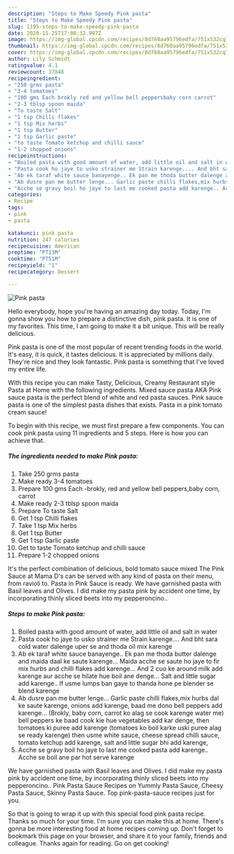 ```yaml
---
description: "Steps to Make Speedy Pink pasta"
title: "Steps to Make Speedy Pink pasta"
slug: 1195-steps-to-make-speedy-pink-pasta
date: 2020-11-25T17:08:32.907Z
image: https://img-global.cpcdn.com/recipes/8d760aa95796edfa/751x532cq70/pink-pasta-recipe-main-photo.jpg
thumbnail: https://img-global.cpcdn.com/recipes/8d760aa95796edfa/751x532cq70/pink-pasta-recipe-main-photo.jpg
cover: https://img-global.cpcdn.com/recipes/8d760aa95796edfa/751x532cq70/pink-pasta-recipe-main-photo.jpg
author: Lily Schmidt
ratingvalue: 4.1
reviewcount: 37848
recipeingredient:
- "250 grms pasta"
- "3-4 tomatoes"
- "100 gms Each brokly red and yellow bell peppersbaby corn carrot"
- "2-3 tblsp spoon maida"
- "To taste Salt"
- "1 tsp Chilli flakes"
- "1 tsp Mix herbs"
- "1 tsp Butter"
- "1 tsp Garlic paste"
- "to taste Tomato ketchup and chilli sauce"
- "1-2 chopped onions"
recipeinstructions:
- "Boiled pasta with good amount of water, add little oil and salt in water"
- "Pasta cook ho jaye to usko strainer me Strain karenge.... And bht sara cold water dalenge uper se and thoda oil mix karenge"
- "Ab ek taraf white sauce banayenge.. Ek pan me thoda butter dalenge and maida daal ke saute karenge... Maida acche se saute ho jaye to fir mix hurbs and chilli flakes add karenge... And 2 cuo ke around milk add karenge aur acche se hilate hue boil ane denge... Salt and little sugar add karenge.. If usme lumps ban gaye to thanda hone pe blender se blend karenge"
- "Ab dusre pan me butter lenge... Garlic paste chilli flakes,mix hurbs dal ke saute karenge, onions add karenge, baad me dono bell peppers add karenge... (Brokly, baby corn, carrot ko alag se cook karenge water me) bell peppers ke baad cook kie hue vegetables add kar denge, then tomatoes ki puree add karenge (tomatoes ko boil karke uski puree alag se ready karenge) then usme white sauce, cheese spread chilli sauce, tomato ketchup add karenge, salt and little sugar bhi add karenge,"
- "Acche se gravy boil ho jaye to last me cooked pasta add karenge.. Acche se boil ane par hot serve karenge"
categories:
- Recipe
tags:
- pink
- pasta

katakunci: pink pasta 
nutrition: 247 calories
recipecuisine: American
preptime: "PT13M"
cooktime: "PT51M"
recipeyield: "1"
recipecategory: Dessert

---
```



![Pink pasta](https://img-global.cpcdn.com/recipes/8d760aa95796edfa/751x532cq70/pink-pasta-recipe-main-photo.jpg)

Hello everybody, hope you're having an amazing day today. Today, I'm gonna show you how to prepare a distinctive dish, pink pasta. It is one of my favorites. This time, I am going to make it a bit unique. This will be really delicious.

Pink pasta is one of the most popular of recent trending foods in the world. It's easy, it is quick, it tastes delicious. It is appreciated by millions daily. They're nice and they look fantastic. Pink pasta is something that I've loved my entire life.

With this recipe you can make Tasty, Delicious, Creamy Restaurant style Pasta at Home with the following ingredients. Mixed sauce pasta AKA Pink sauce pasta is the perfect blend of white and red pasta sauces. Pink sauce pasta is one of the simplest pasta dishes that exists. Pasta in a pink tomato cream sauce!


To begin with this recipe, we must first prepare a few components. You can cook pink pasta using 11 ingredients and 5 steps. Here is how you can achieve that.

<!--inarticleads1-->

##### The ingredients needed to make Pink pasta:

1. Take 250 grms pasta
1. Make ready 3-4 tomatoes
1. Prepare 100 gms Each -brokly, red and yellow bell peppers,baby corn, carrot
1. Make ready 2-3 tblsp spoon maida
1. Prepare To taste Salt
1. Get 1 tsp Chilli flakes
1. Take 1 tsp Mix herbs
1. Get 1 tsp Butter
1. Get 1 tsp Garlic paste
1. Get to taste Tomato ketchup and chilli sauce
1. Prepare 1-2 chopped onions


It&#39;s the perfect combination of delicious, bold tomato sauce mixed The Pink Sauce at Mama D&#39;s can be served with any kind of pasta on their menu, from ravioli to. Pasta in Pink Sauce is ready. We have garnished pasta with Basil leaves and Olives. I did make my pasta pink by accident one time, by incorporating thinly sliced beets into my pepperoncino.. 

<!--inarticleads2-->

##### Steps to make Pink pasta:

1. Boiled pasta with good amount of water, add little oil and salt in water
1. Pasta cook ho jaye to usko strainer me Strain karenge.... And bht sara cold water dalenge uper se and thoda oil mix karenge
1. Ab ek taraf white sauce banayenge.. Ek pan me thoda butter dalenge and maida daal ke saute karenge... Maida acche se saute ho jaye to fir mix hurbs and chilli flakes add karenge... And 2 cuo ke around milk add karenge aur acche se hilate hue boil ane denge... Salt and little sugar add karenge.. If usme lumps ban gaye to thanda hone pe blender se blend karenge
1. Ab dusre pan me butter lenge... Garlic paste chilli flakes,mix hurbs dal ke saute karenge, onions add karenge, baad me dono bell peppers add karenge... (Brokly, baby corn, carrot ko alag se cook karenge water me) bell peppers ke baad cook kie hue vegetables add kar denge, then tomatoes ki puree add karenge (tomatoes ko boil karke uski puree alag se ready karenge) then usme white sauce, cheese spread chilli sauce, tomato ketchup add karenge, salt and little sugar bhi add karenge,
1. Acche se gravy boil ho jaye to last me cooked pasta add karenge.. Acche se boil ane par hot serve karenge


We have garnished pasta with Basil leaves and Olives. I did make my pasta pink by accident one time, by incorporating thinly sliced beets into my pepperoncino.. Pink Pasta Sauce Recipes on Yummly Pasta Sauce, Cheesy Pasta Sauce, Skinny Pasta Sauce. Top pink-pasta-sauce recipes just for you. 

So that is going to wrap it up with this special food pink pasta recipe. Thanks so much for your time. I'm sure you can make this at home. There's gonna be more interesting food at home recipes coming up. Don't forget to bookmark this page on your browser, and share it to your family, friends and colleague. Thanks again for reading. Go on get cooking!
